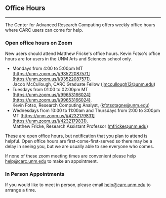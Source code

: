 ## Office Hours

---
The Center for Advanced Research Computing offers weekly office hours where CARC users can come for help.

### Open office hours on Zoom

New users should attend Matthew Fricke's office hours. Kevin Fotso's office hours are for users in the UNM Arts and Sciences school only.


- Mondays from 4:00 to 5:00pm MT [https://unm.zoom.us/j/93522087571](https://unm.zoom.us/j/93522087571).  
Jacob McCullough, CARC Graduate Fellow ([jmccullough12@unm.edu](mailto://jmccullough12@unm.edu))  
- Tuesdays from 01:00 to 02:00pm MT [https://unm.zoom.us/j/99653166024](https://unm.zoom.us/j/99653166024).  
Kevin Fotso, Research Computing Analyst, ([kfotsotagne@unm.edu](mailto://kfotsotagne@unm.edu))  
- Wednesdays from 10:00 to 11:00am and Thursdays from 2:00 to 3:00pm MT [https://unm.zoom.us/j/4232179831](https://unm.zoom.us/j/4232179831).  
Matthew Fricke, Research Assistant Professor ([mfricke@unm.edu](mailto://mfricke@unm.edu))  


These are open office hours, but notification that you plan to attend is helpful. Open office hours are first-come-first-served so there may be a delay in seeing you, but we are usually able to see everyone who comes.

If none of these zoom meeting times are convenient please help [help@carc.unm.edu](mailto://help@carc.unm.edu) to make an appointment.

### In Person Appointments

If you would like to meet in person, please email [help@carc.unm.edu](mailto://help@carc.unm.edu) to arrange a time.
